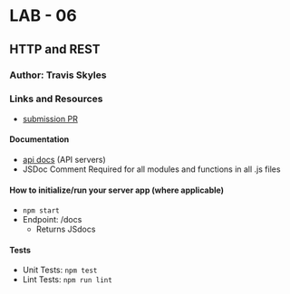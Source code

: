 # LAB - 06

## HTTP and REST

### Author: Travis Skyles

### Links and Resources
* [submission PR](http://xyz.com)

#### Documentation
* [api docs](http://xyz.com/api-docs) (API servers)
* JSDoc Comment Required for all modules and functions in all .js files

#### How to initialize/run your server app (where applicable)
* `npm start`
* Endpoint: /docs
  * Returns JSdocs
  
#### Tests
* Unit Tests: `npm test`
* Lint Tests: `npm run lint`
